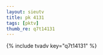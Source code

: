 ```yaml
--- 
layout: sieutv
title: pk 4131
tags: [pktv]
thumb_re: q7t14131
---
```

{% include tvadv key="q7t14131" %} 
